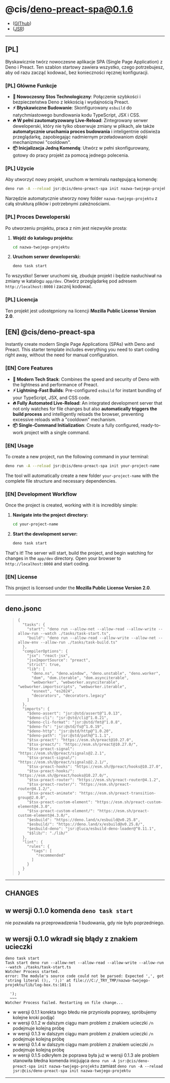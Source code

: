 # @cis/deno-preact-spa@0.1.6

- ([GIThub](https://github.com/mod-by-cis/deno-preact-spa))
- ([JSR](https://jsr.io/@cis/deno-preact-spa@latest))

---

## [PL] 

Błyskawicznie twórz nowoczesne aplikacje SPA (Single Page Application) z Deno i Preact. Ten szablon startowy zawiera wszystko, czego potrzebujesz, aby od razu zacząć kodować, bez konieczności ręcznej konfiguracji.

### [PL] Główne Funkcje

- **🚀 Nowoczesny Stos Technologiczny**: Połączenie szybkości i bezpieczeństwa Deno z lekkością i wydajnością Preact.
- **⚡ Błyskawiczne Budowanie**: Skonfigurowany `esbuild` do natychmiastowego bundlowania kodu TypeScript, JSX i CSS.
- **🔥 W pełni zautomatyzowany Live-Reload**: Zintegrowany serwer deweloperski, który nie tylko obserwuje zmiany w plikach, ale także **automatycznie uruchamia proces budowania** i inteligentnie odświeża przeglądarkę, zapobiegając nadmiernym przeładowaniom dzięki mechanizmowi "cooldown".
- **📦 Inicjalizacja Jedną Komendą**: Utwórz w pełni skonfigurowany, gotowy do pracy projekt za pomocą jednego polecenia.

### [PL] Użycie

Aby utworzyć nowy projekt, uruchom w terminalu następującą komendę:

```bash
deno run -A --reload jsr:@cis/deno-preact-spa init nazwa-twojego-projektu
```

Narzędzie automatycznie utworzy nowy folder `nazwa-twojego-projektu` z całą strukturą plików i potrzebnymi zależnościami.

### [PL] Proces Deweloperski

Po utworzeniu projektu, praca z nim jest niezwykle prosta:

1.  **Wejdź do katalogu projektu:**
    ```bash
    cd nazwa-twojego-projektu
    ```

2.  **Uruchom serwer deweloperski:**
    ```bash
    deno task start
    ```

To wszystko! Serwer uruchomi się, zbuduje projekt i będzie nasłuchiwał na zmiany w katalogu `app/dev`. Otwórz przeglądarkę pod adresem `http://localhost:8008` i zacznij kodować.


### [PL] Licencja

Ten projekt jest udostępniony na licencji **Mozilla Public License Version 2.0**.

## [EN] @cis/deno-preact-spa

Instantly create modern Single Page Applications (SPAs) with Deno and Preact. This starter template includes everything you need to start coding right away, without the need for manual configuration.

### [EN] Core Features

- **🚀 Modern Tech Stack**: Combines the speed and security of Deno with the lightness and performance of Preact.
- **⚡ Lightning-Fast Builds**: Pre-configured `esbuild` for instant bundling of your TypeScript, JSX, and CSS code.
- **🔥 Fully Automated Live-Reload**: An integrated development server that not only watches for file changes but also **automatically triggers the build process** and intelligently reloads the browser, preventing excessive reloads with a "cooldown" mechanism.
- **📦 Single-Command Initialization**: Create a fully configured, ready-to-work project with a single command.

### [EN] Usage

To create a new project, run the following command in your terminal:

```bash
deno run -A --reload jsr:@cis/deno-preact-spa init your-project-name
```

The tool will automatically create a new folder `your-project-name` with the complete file structure and necessary dependencies.

### [EN] Development Workflow

Once the project is created, working with it is incredibly simple:

1.  **Navigate into the project directory:**
    ```bash
    cd your-project-name
    ```

2.  **Start the development server:**
    ```bash
    deno task start
    ```

That's it! The server will start, build the project, and begin watching for changes in the `app/dev` directory. Open your browser to `http://localhost:8008` and start coding.

### [EN] License

This project is licensed under the **Mozilla Public License Version 2.0**.

---

## deno.jsonc

> ```jsonc
> {
>   "tasks": {
>     "start": "deno run --allow-net --allow-read --allow-write --allow-run --watch ./tasks/task-start.ts",
>     "build": "deno run --allow-read --allow-write --allow-net --allow-env --allow-run ./tasks/task-build.ts"
>   },
>   "compilerOptions": {
>     "jsx": "react-jsx",
>     "jsxImportSource": "preact",
>     "strict": true,
>     "lib": [
>       "deno.ns", "deno.window", "deno.unstable", "deno.worker",
>       "dom", "dom.iterable", "dom.asynciterable",
>       "webworker", "webworker.asynciterable", "webworker.importscripts", "webworker.iterable",
>       "esnext", "es2024",
>       "decorators", "decorators.legacy"
>     ]
>   },
>   "imports": {
>     "$deno-assert": "jsr:@std/assert@^1.0.13",
>     "$deno-cli": "jsr:@std/cli@^1.0.21",
>     "$deno-cli-format": "jsr:@std/fmt@^1.0.8",
>     "$deno-fs": "jsr:@std/fs@^1.0.19",
>     "$deno-http": "jsr:@std/http@^1.0.20",
>     "$deno-path": "jsr:@std/path@^1.1.1",
>     "$tsx-preact": "https://esm.sh/preact@10.27.0",
>     "$tsx-preact/": "https://esm.sh/preact@10.27.0/",
>     "$tsx-preact-signal": "https://esm.sh/@preact/signals@2.2.1",
>     "$tsx-preact-signal/": "https://esm.sh/@preact/signals@2.2.1/",
>     "$tsx-preact-hooks": "https://esm.sh/@preact/hooks@10.27.0",
>     "$tsx-preact-hooks/": "https://esm.sh/@preact/hooks@10.27.0/",
>     "$tsx-preact-router": "https://esm.sh/preact-router@4.1.2",
>     "$tsx-preact-router/": "https://esm.sh/preact-router@4.1.2/",
>     "$tsx-preact-animate": "https://esm.sh/preact-transition-group@2.0.0",
>     "$tsx-preact-custom-element": "https://esm.sh/preact-custom-element@4.3.0",
>     "$tsx-preact-custom-element/": "https://esm.sh/preact-custom-element@4.3.0/",
>     "$esbuild": "https://deno.land/x/esbuild@v0.25.8",
>     "$esbuild/": "https://deno.land/x/esbuild@v0.25.8/",
>     "$esbuild-deno": "jsr:@luca/esbuild-deno-loader@^0.11.1",
>     "$$lib/": "./lib/"
>   },
>   "lint": {
>     "rules": {
>       "tags": [
>         "recommended"
>       ]
>     }
>   }
> }
> ```

---

## CHANGES 

## w wersji 0.1.0 komenda `deno task start` 
nie pozwalała na przeprowadzenia 1 budowania, gdy nie było poprzedniego.

## w wersji 0.1.0 wkradł się błądy z znakiem ucieczki

```shell
deno task start
Task start deno run --allow-net --allow-read --allow-write --allow-run --watch ./tasks/task-start.ts
Watcher Process started.
error: The module's source code could not be parsed: Expected ',', got 'string literal ();, ');)' at file:///C:/_TRY_TMP/nazwa-twojego-projektu/lib/log-box.ts:101:1

  ');
  ~~~
Watcher Process failed. Restarting on file change...
```
- w wersji 0.1.1 korekta tego błedu nie przyniosła poprawy, spróbujemy kolejne kroki podjąć 
- w wersji 0.1.2 w dalszym ciągu mam problem z znakiem ucieczki `/n` podejmuje kolejną próbę 
- w wersji 0.1.3 w dalszym ciągu mam problem z znakiem ucieczki `/n` podejmuje kolejną próbę 
- w wersji 0.1.4 w dalszym ciągu mam problem z znakiem ucieczki `/n` podejmuje kolejną próbę 
- w wersji 0.1.5 odkryłem że poprawa była już w wersji 0.1.3 ale problem stanowiła błedna komenda inicjująca `deno run -A jsr:@cis/deno-preact-spa init nazwa-twojego-projektu` zamiast `deno run -A --reload jsr:@cis/deno-preact-spa init nazwa-twojego-projektu`
  
---
